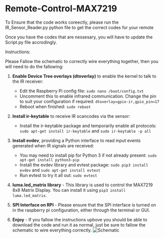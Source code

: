 # Remote-Control-MAX7219

To Ensure that the code works coreectly, please run the IR_Sensor_Reader.py python file to get the correct codes for your remote

Once you have the codes that are nessesary, you will have to update the Script.py file accrodingly.

Instructions:

Please Fallow the schematic to correctly wire everything together, then you will need to do the fallowing:

1. **Enable Device Tree overlays (dtoverlay)** to enable the kernel to talk to the IR receiver:
    - Edit the Raspberry Pi config file: `sudo nano /boot/config.txt`
    - Uncomment this to enable infrared communication. Change the pin to suit your configuration if required: `dtoverlay=gpio-ir,gpio_pin=17`
    - Reboot when finished: `sudo reboot`

2. **Install ir-keytable** to receive IR scancodes via the sensor:
    - Install the ir-keytable package and temporarily enable all protocols: `sudo apt-get install ir-keytable` and `sudo ir-keytable -p all`

3. **Install evdev**, providing a Python interface to read input events generated when IR signals are received:
    - You may need to install pip for Python 3 if not already present: `sudo apt-get install python3-pip`
    - Install the evdev library and evtest package: `sudo pip3 install evdev` and `sudo apt-get install evtest`
    - Run evtest to try it all out: `sudo evtest`

4. **luma.led_matrix library** - This library is used to control the MAX7219 8x8 Matrix Display. You can install it using `pip3 install luma.led_matrix`.

5. **SPI Interface on RPI** - Please ensure that the SPI interface is turned on in the raspberry pi configuration, either through the terminal or GUI.

6. **Enjoy** - If you fallow the instructions upbove you should be able to download the code and run it as normal, just be sure to fallow the schematic to wire everything correctly. 
![Schematic](https://github.com/aaron-is-the-best2114/Remote-Control-MAX7219/assets/85415917/0768df1c-a109-4cc0-9a26-38c06f9ef2e5)
